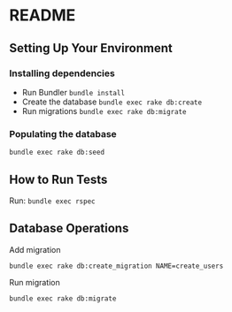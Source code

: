 # README #
## Setting Up Your Environment
### Installing dependencies
* Run Bundler `bundle install`
* Create the database `bundle exec rake db:create`
* Run migrations `bundle exec rake db:migrate`

### Populating the database
`bundle exec rake db:seed`

## How to Run Tests
Run: `bundle exec rspec`

## Database Operations
Add migration
```
bundle exec rake db:create_migration NAME=create_users
```
Run migration
```
bundle exec rake db:migrate
```
